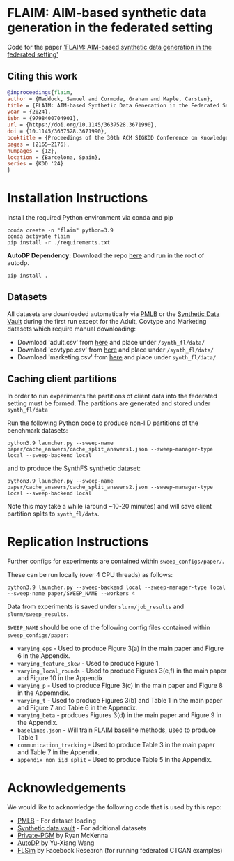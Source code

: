 # FLAIM: AIM-based synthetic data generation in the federated setting
Code for the paper ['FLAIM: AIM-based synthetic data generation in the federated setting'](https://arxiv.org/abs/2310.03447)

## Citing this work
```bibtex
@inproceedings{flaim,
author = {Maddock, Samuel and Cormode, Graham and Maple, Carsten},
title = {FLAIM: AIM-based Synthetic Data Generation in the Federated Setting},
year = {2024},
isbn = {9798400704901},
url = {https://doi.org/10.1145/3637528.3671990},
doi = {10.1145/3637528.3671990},
booktitle = {Proceedings of the 30th ACM SIGKDD Conference on Knowledge Discovery and Data Mining},
pages = {2165–2176},
numpages = {12},
location = {Barcelona, Spain},
series = {KDD '24}
}
```

# Installation Instructions

Install the required Python environment via conda and pip

```
conda create -n "flaim" python=3.9 
conda activate flaim
pip install -r ./requirements.txt
```
**AutoDP Dependency:** Download the repo [here](https://github.com/yuxiangw/autodp) and run in the root of autodp.

```
pip install .
```

## Datasets

All datasets are downloaded automatically via [PMLB](https://epistasislab.github.io/pmlb/) or the [Synthetic Data Vault](https://sdv.dev) during the first run except for the Adult, Covtype and Marketing datasets which require manual downloading:
* Download 'adult.csv' from [here](https://github.com/ryan112358/private-pgm/tree/master/data) and place under `/synth_fl/data/`
* Download 'covtype.csv' from [here](https://archive.ics.uci.edu/dataset/31/covertype) and place under `/synth_fl/data/`
* Download 'marketing.csv' from [here](https://archive.ics.uci.edu/dataset/222/bank+marketing) and place under `synth_fl/data/`

## Caching client partitions

In order to run experiments the partitions of client data into the federated setting must be formed. The partitions are generated and stored under `synth_fl/data`

Run the following Python code to produce non-IID partitions of the benchmark datasets:

```
python3.9 launcher.py --sweep-name paper/cache_answers/cache_split_answers1.json --sweep-manager-type local --sweep-backend local
```

and to produce the SynthFS synthetic dataset:

```
python3.9 launcher.py --sweep-name paper/cache_answers/cache_split_answers2.json --sweep-manager-type local --sweep-backend local
```

Note this may take a while (around ~10-20 minutes) and will save client partition splits to `synth_fl/data`.


# Replication Instructions

Further configs for experiments are contained within `sweep_configs/paper/`.

These can be run locally (over 4 CPU threads) as follows:
```
python3.9 launcher.py --sweep-backend local --sweep-manager-type local --sweep-name paper/SWEEP_NAME --workers 4
```

Data from experiments is saved under `slurm/job_results` and `slurm/sweep_results`.

`SWEEP_NAME` should be one of the following config files contained within `sweep_configs/paper`:

* `varying_eps` - Used to produce Figure 3(a) in the main paper and Figure 6 in the Appendix.
* `varying_feature_skew` - Used to produce Figure 1.
* `varying_local_rounds` - Used to produce Figures 3(e,f) in the main paper and Figure 10 in the Appendix.
* `varying_p` - Used to produce Figure 3(c) in the main paper and Figure 8 in the Appemndix.
* `varying_t` - Used to produce Figures 3(b) and Table 1 in the main paper and Figure 7 and Table 6 in the Appendix.
* `varying_beta` - prodcues Figures 3(d) in the main paper and Figure 9 in the Appendix.
* `baselines.json` - Will train FLAIM baseline methods, used to produce Table 1
* `communication_tracking` - Used to produce Table 3 in the main paper and Table 7 in the Appendix.
* `appendix_non_iid_split` - Used to produce Table 5 in the Appendix.

# Acknowledgements

We would like to acknowledge the following code that is used by this repo:
* [PMLB](https://epistasislab.github.io/pmlb/) - For dataset loading
* [Synthetic data vault](https://sdv.dev) - For additional datasets
* [Private-PGM](https://github.com/ryan112358/private-pgm) by Ryan McKenna
* [AutoDP](https://github.com/yuxiangw/autodp) by Yu-Xiang Wang
* [FLSim](https://github.com/facebookresearch/FLSim) by Facebook Research (for running federated CTGAN examples)
